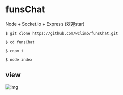 # funsChat
Node + Socket.io + Express
(欢迎star)

```
$ git clone https://github.com/wclimb/funsChat.git
```
```
$ cd funsChat
```
```
$ cnpm i
```
```
$ node index
```
## view

![img](http://www.wclimb.site/cdn/funschat3.gif)
